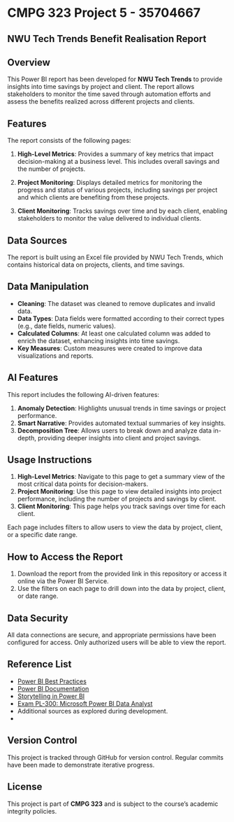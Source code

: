 # CMPG 323 Project 5 - 35704667

## NWU Tech Trends Benefit Realisation Report

## Overview
This Power BI report has been developed for **NWU Tech Trends** to provide insights into time savings by project and client. The report allows stakeholders to monitor the time saved through automation efforts and assess the benefits realized across different projects and clients.

## Features
The report consists of the following pages:

1. **High-Level Metrics**: Provides a summary of key metrics that impact decision-making at a business level. This includes overall savings and the number of projects.
   
2. **Project Monitoring**: Displays detailed metrics for monitoring the progress and status of various projects, including savings per project and which clients are benefiting from these projects.
   
3. **Client Monitoring**: Tracks savings over time and by each client, enabling stakeholders to monitor the value delivered to individual clients.

## Data Sources
The report is built using an Excel file provided by NWU Tech Trends, which contains historical data on projects, clients, and time savings.

## Data Manipulation
- **Cleaning**: The dataset was cleaned to remove duplicates and invalid data.
- **Data Types**: Data fields were formatted according to their correct types (e.g., date fields, numeric values).
- **Calculated Columns**: At least one calculated column was added to enrich the dataset, enhancing insights into time savings.
- **Key Measures**: Custom measures were created to improve data visualizations and reports.

## AI Features
This report includes the following AI-driven features:
1. **Anomaly Detection**: Highlights unusual trends in time savings or project performance.
2. **Smart Narrative**: Provides automated textual summaries of key insights.
3. **Decomposition Tree**: Allows users to break down and analyze data in-depth, providing deeper insights into client and project savings.

## Usage Instructions
1. **High-Level Metrics**: Navigate to this page to get a summary view of the most critical data points for decision-makers.
2. **Project Monitoring**: Use this page to view detailed insights into project performance, including the number of projects and savings by client.
3. **Client Monitoring**: This page helps you track savings over time for each client.
   
Each page includes filters to allow users to view the data by project, client, or a specific date range.

## How to Access the Report
1. Download the report from the provided link in this repository or access it online via the Power BI Service.
2. Use the filters on each page to drill down into the data by project, client, or date range.

## Data Security
All data connections are secure, and appropriate permissions have been configured for access. Only authorized users will be able to view the report.

## Reference List
- [Power BI Best Practices](https://spreadsheeto.com/power-bi-best-practices)
- [Power BI Documentation](https://docs.microsoft.com/en-us/learn/modules/introduction-power-bi/)
- [Storytelling in Power BI](https://powerbi.microsoft.com/en-us/data-storytelling/)
- [Exam PL-300: Microsoft Power BI Data Analyst](https://learn.microsoft.com/en-us/certifications/exams/pl-300)
- Additional sources as explored during development.
- 

## Version Control
This project is tracked through GitHub for version control. Regular commits have been made to demonstrate iterative progress.

## License
This project is part of **CMPG 323** and is subject to the course’s academic integrity policies.
